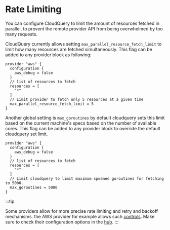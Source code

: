 # Rate Limiting

You can configure CloudQuery to limit the amount of resources fetched in parallel, to prevent the remote provider API from being overwhelmed by too many requests.

CloudQuery currently allows setting `max_parallel_resource_fetch_limit` to limit how many resources are fetched simultaneously. This flag can be added to any
provider block as following:

```hcl
provider "aws" {
  configuration {
    aws_debug = false
  }
  // list of resources to fetch
  resources = [
    "*"
  ]
  // Limit provider to fetch only 5 resources at a given time
  max_parallel_resource_fetch_limit = 5
}
```

Another global setting is `max_goroutines` by default cloudquery sets this limit based on the current machine's specs based on the number of available cores. This flag can be added to any provider block to override the default cloudquery set limit.

```hcl
provider "aws" {
  configuration {
    aws_debug = false
  }
  // list of resources to fetch
  resources = [
    "*"
  ]
  // Limit cloudquery to limit maximum spwaned goroutines for fetching to 5000.
  max_goroutines = 5000
}
```

:::tip

Some providers allow for more precise rate limiting and retry and backoff mechanisms. the AWS provider for example allows such [controls](https://hub.cloudquery.io/providers/cloudquery/aws/latest). Make sure to check
their configuration options in the [hub](https://hub.cloudquery.io/providers).
:::
